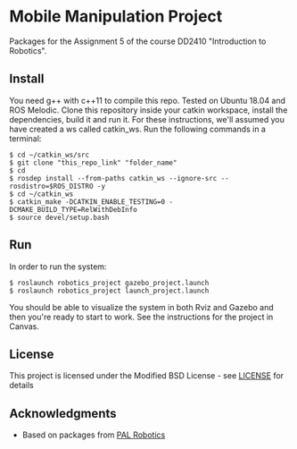 # Mobile Manipulation Project

Packages for the Assignment 5 of the course DD2410 "Introduction to Robotics".

## Install
You need g++ with c++11 to compile this repo.
Tested on Ubuntu 18.04 and ROS Melodic.
Clone this repository inside your catkin workspace, install the dependencies, build it and run it.
For these instructions, we'll assumed you have created a ws called catkin_ws. 
Run the following commands in a terminal:
```
$ cd ~/catkin_ws/src
$ git clone "this_repo_link" "folder_name"
$ cd 
$ rosdep install --from-paths catkin_ws --ignore-src --rosdistro=$ROS_DISTRO -y
$ cd ~/catkin_ws
$ catkin_make -DCATKIN_ENABLE_TESTING=0 -DCMAKE_BUILD_TYPE=RelWithDebInfo
$ source devel/setup.bash
```
## Run
In order to run the system:
```
$ roslaunch robotics_project gazebo_project.launch
$ roslaunch robotics_project launch_project.launch
```
You should be able to visualize the system in both Rviz and Gazebo and then you're ready to start to work.
See the instructions for the project in Canvas.

## License

This project is licensed under the Modified BSD License - see [LICENSE](https://opensource.org/licenses/BSD-3-Clause) for details

## Acknowledgments

* Based on packages from [PAL Robotics](http://www.pal-robotics.com/en/home/)
